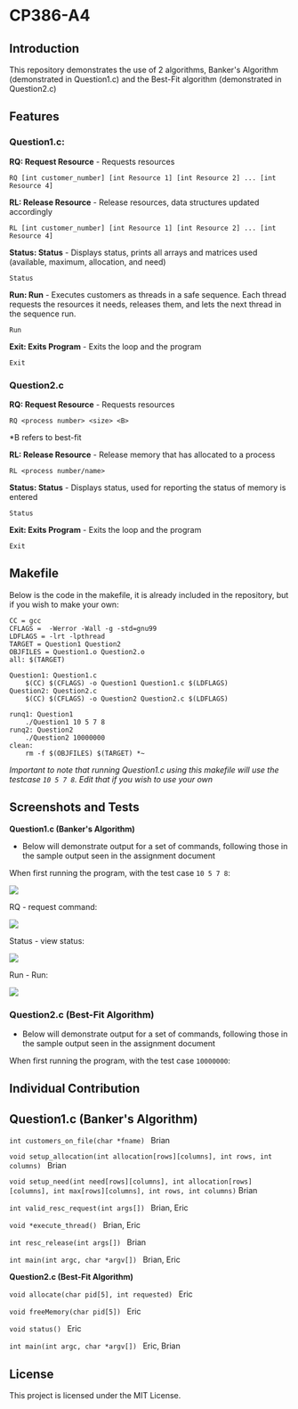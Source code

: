# CP386-A4

## Introduction
This repository demonstrates the use of 2 algorithms, Banker's Algorithm (demonstrated in Question1.c) and the Best-Fit algorithm (demonstrated in Question2.c)

## Features

### Question1.c:

**RQ: Request Resource** - Requests resources

```RQ [int customer_number] [int Resource 1] [int Resource 2] ... [int Resource 4] ```

**RL: Release Resource** - Release resources, data structures updated accordingly

```RL [int customer_number] [int Resource 1] [int Resource 2] ... [int Resource 4] ```

**Status: Status** - Displays status, prints all arrays and matrices used (available, maximum, allocation, and need)

```Status```

**Run: Run** - Executes customers as threads in a safe sequence. Each thread requests the resources it needs, releases them, and lets the next thread in the sequence run.

```Run```

**Exit: Exits Program** - Exits the loop and the program

```Exit```

### Question2.c

**RQ: Request Resource** - Requests resources

```RQ <process number> <size> <B> ``` 

*B refers to best-fit


**RL: Release Resource** - Release memory that has allocated to a process

```RL <process number/name>```

**Status: Status** - Displays status, used for reporting the status of memory is entered

```Status```

**Exit: Exits Program** - Exits the loop and the program

```Exit```


## Makefile

Below is the code in the makefile, it is already included in the repository, but if you wish to make your own:
```
CC = gcc
CFLAGS =  -Werror -Wall -g -std=gnu99
LDFLAGS = -lrt -lpthread
TARGET = Question1 Question2 
OBJFILES = Question1.o Question2.o 
all: $(TARGET)

Question1: Question1.c
	$(CC) $(CFLAGS) -o Question1 Question1.c $(LDFLAGS)
Question2: Question2.c
	$(CC) $(CFLAGS) -o Question2 Question2.c $(LDFLAGS)

runq1: Question1
	./Question1 10 5 7 8
runq2: Question2
	./Question2 10000000
clean:
	rm -f $(OBJFILES) $(TARGET) *~ 
```
*Important to note that running Question1.c using this makefile will use the testcase ``` 10 5 7 8 ```. Edit that if you wish to use your own*

## Screenshots and Tests

**Question1.c (Banker's Algorithm)**
- Below will demonstrate output for a set of commands, following those in the sample output seen in the assignment document

When first running the program, with the test case ``` 10 5 7 8 ```:

![](https://i.imgur.com/f0bLFUJ.png)

RQ - request command:

![](https://i.imgur.com/LnRBGDy.png)

Status - view status:

![](https://i.imgur.com/DO0CSj3.png)

Run - Run:

![](https://i.imgur.com/hbwJrLZ.png)

### Question2.c (Best-Fit Algorithm)
- Below will demonstrate output for a set of commands, following those in the sample output seen in the assignment document

When first running the program, with the test case ``` 10000000 ```:


## Individual Contribution

## Question1.c (Banker's Algorithm)

```int customers_on_file(char *fname) ```  Brian

```void setup_allocation(int allocation[rows][columns], int rows, int columns) ```  Brian 

```void setup_need(int need[rows][columns], int allocation[rows][columns], int max[rows][columns], int rows, int columns)```  Brian

```int valid_resc_request(int args[]) ```  Brian, Eric

```void *execute_thread() ```  Brian, Eric

```int resc_release(int args[]) ```  Brian

```int main(int argc, char *argv[]) ```  Brian, Eric

**Question2.c (Best-Fit Algorithm)**

```void allocate(char pid[5], int requested) ``` Eric

```void freeMemory(char pid[5]) ``` Eric

```void status() ``` Eric

```int main(int argc, char *argv[]) ``` Eric, Brian

## License

This project is licensed under the MIT License.



